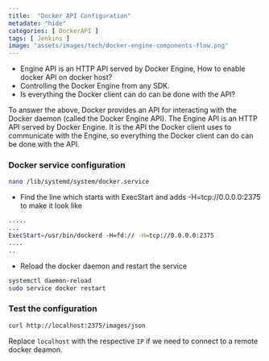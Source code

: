 ```yaml
---
title:  "Docker API Configuration"
metadate: "hide"
categories: [ DockerAPI ]
tags: [ Jenkins ]
image: "assets/images/tech/docker-engine-components-flow.png"
---
```



- Engine API is an HTTP API served by Docker Engine, How to enable docker API on docker host?
- Controlling the Docker Engine from any SDK.
- Is everything the Docker client can do can be done with the API?

To answer the above, Docker provides an API for interacting with the Docker daemon (called the Docker Engine API). The Engine API is an HTTP API served by Docker Engine. It is the API the Docker client uses to communicate with the Engine, so everything the Docker client can do can be done with the API.

### Docker service configuration 

```bash
nano /lib/systemd/system/docker.service
```

- Find the line which starts with ExecStart and adds -H=tcp://0.0.0.0:2375 to make it look like

```bash
.....
...
ExecStart=/usr/bin/dockerd -H=fd:// -H=tcp://0.0.0.0:2375
....
..
```

- Reload the docker daemon and restart the service

```bash
systemctl daemon-reload
sudo service docker restart
```

### Test the configuration 

```bash
curl http://localhost:2375/images/json
```

Replace `localhost` with the respective `IP` if we need to connect to a remote docker deamon. 